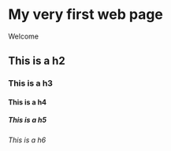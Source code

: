 # My very first web page

Welcome

## This is a h2

### This is a h3

#### This is a h4

##### This is a h5

###### This is a h6